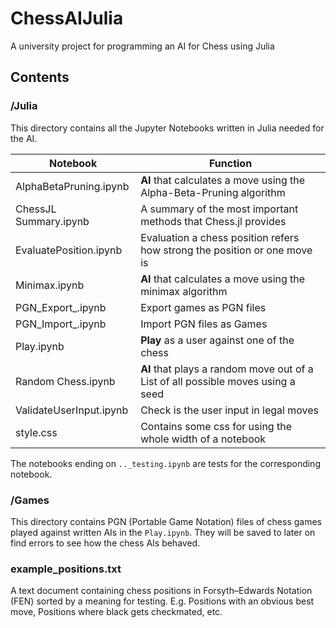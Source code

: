 # ChessAIJulia

A university project for programming an AI for Chess using Julia

## Contents

### /Julia

This directory contains all the Jupyter Notebooks written in Julia needed for the AI.

| Notebook                | Function                                                                          |
| ----------------------- | --------------------------------------------------------------------------------- |
| AlphaBetaPruning.ipynb  | **AI** that calculates a move using the Alpha-Beta-Pruning algorithm              |
| ChessJL Summary.ipynb   | A summary of the most important methods that Chess.jl provides                    |
| EvaluatePosition.ipynb  | Evaluation a chess position refers how strong the position or one move is         |
| Minimax.ipynb           | **AI** that calculates a move using the minimax algorithm                         |
| PGN_Export_.ipynb       | Export games as PGN files                                                         |
| PGN_Import_.ipynb       | Import PGN files as Games                                                         |
| Play.ipynb              | **Play** as a user against one of the chess                                       |
| Random Chess.ipynb      | **AI** that plays a random move out of a List of all possible moves using a seed  |
| ValidateUserInput.ipynb | Check is the user input in legal moves                                            |
| style.css               | Contains some css for using the whole width of a notebook                         |

The notebooks ending on `.._testing.ipynb` are tests for the corresponding notebook.

### /Games
This directory contains PGN (Portable Game Notation) files of chess games played against written AIs in the `Play.ipynb`. They will be saved to later on find errors to see how the chess AIs behaved.

### example_positions.txt
A text document containing chess positions in Forsyth–Edwards Notation (FEN) sorted by a meaning for testing. E.g. Positions with an obvious best move, Positions where black gets checkmated, etc.